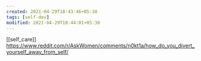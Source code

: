 ```yaml
---
created: 2021-04-29T18:43:46+05:30
tags: [self-dev]
modified: 2021-04-29T18:44:01+05:30
---
```

[[self_care]]
https://www.reddit.com/r/AskWomen/comments/n0kt1a/how_do_you_divert_yourself_away_from_self/